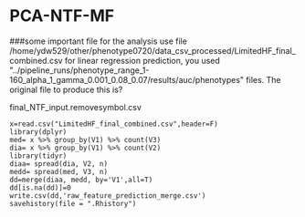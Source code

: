# PCA-NTF-MF
###some important file for the analysis 
use file /home/ydw529/other/phenotype0720/data_csv_processed/LimitedHF_final_combined.csv
for linear regression prediction, you used "../pipeline_runs/phenotype_range_1-160_alpha_1_gamma_0.001_0.08_0.07/results/auc/phenotypes" files. The original file to produce this is?

final_NTF_input.removesymbol.csv
```
x=read.csv("LimitedHF_final_combined.csv",header=F)
library(dplyr)
med= x %>% group_by(V1) %>% count(V3)
dia= x %>% group_by(V1) %>% count(V2)
library(tidyr)
diaa= spread(dia, V2, n)
medd= spread(med, V3, n)
dd=merge(diaa, medd, by='V1',all=T)
dd[is.na(dd)]=0
write.csv(dd,'raw_feature_prediction_merge.csv')
savehistory(file = ".Rhistory")
```
